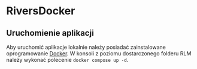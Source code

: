 # RiversDocker

## Uruchomienie aplikacji
Aby uruchomić aplikacje lokalnie należy posiadać zainstalowane oprogramowanie
[Docker](https://www.docker.com/). W konsoli z poziomu dostarczonego folderu RLM należy wykonać polecenie
`docker compose up -d`.
